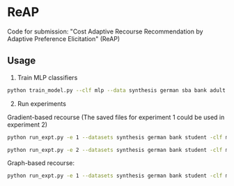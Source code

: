 # ReAP

Code for submission: "Cost Adaptive Recourse Recommendation by Adaptive Preference Elicitation" (ReAP)

## Usage

1. Train MLP classifiers

```sh
python train_model.py --clf mlp --data synthesis german sba bank adult --num-proc 16
```

2. Run experiments

Gradient-based recourse (The saved files for experiment 1 could be used in experiment 2)

```sh                                             
python run_expt.py -e 1 --datasets synthesis german bank student -clf mlp --methods dice wachter reup -uc

python run_expt.py -e 2 --datasets synthesis german bank student -clf mlp --methods reup -uc
```
Graph-based recourse:

```sh                                             
python run_expt.py -e 1 --datasets synthesis german bank student -clf mlp --method reup_graph -uc 
```
